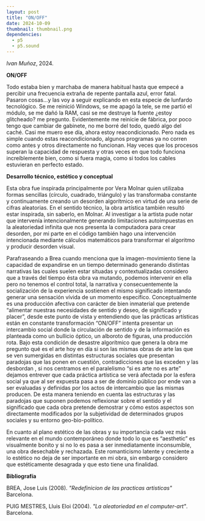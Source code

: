 ```yaml
---
layout: post
title: "ON/OFF"
date: 2024-10-09
thumbnail: thumbnail.png
dependencies:
  - p5
  - p5.sound
---
```


<div id="div-sketch">
  <script type="text/javascript" src="sketch.js"></script>
</div>

_Ivan Muñoz_, 2024.

**ON/OFF**

Todo estaba bien y marchaba de manera habitual hasta que empecé a percibir una frecuencia extraña de repente pantalla azul, error fatal.  
Pasaron cosas...y las voy a seguir explicando en esta especie de lunfardo tecnológico.
Se me reinició Windows, se me apagó la tele, se me partió el módulo, se me dañó la RAM, casi se me destruye la fuente ¿estoy glitcheado? me pregunto.
Evidentemente me reinicie de fábrica, por poco tengo que cambiar de gabinete, no me borré del todo, quedó algo del caché.
Casi me muero ese día, ahora estoy reacondicionado.
Pero nada es simple cuando estas reacondicionado, algunos programas ya no corren como antes y otros directamente no funcionan. Hay veces que los procesos superan la capacidad de respuesta y otras veces en que todo funciona increíblemente bien, como si fuera magia, como si todos los cables estuvieran en perfecto estado.



**Desarrollo técnico, estético y conceptual**

Esta obra fue inspirada principalmente por Vera Molnar quien utilizaba formas sencillas (círculo, cuadrado, triángulo)  y las transformaba constante y continuamente creando un desorden algorítmico en virtud de una serie de cifras aleatorias. En el sentido técnico, la obra artística también resultó estar inspirada, sin saberlo, en Molnar. Al investigar a la artista pude notar que intervenía intencionalmente generando limitaciones autoimpuestas en la aleatoriedad infinita que nos presenta la computadora para crear desorden, por mi parte en el código también hago una intervención intencionada mediante cálculos matemáticos para transformar el algoritmo y producir desorden visual. 

Parafraseando a Brea cuando menciona que la imagen-movimiento tiene la capacidad de expandirse en un tiempo determinado generando distintas narrativas las cuales suelen estar situadas y contextualizadas considero que a través del tiempo ésta obra va mutando, podemos intervenir en ella pero no tenemos el control total, la narrativa y consecuentemente la socialización de la experiencia sostienen el mismo significado intentando generar una sensación vívida de un momento específico. Conceptualmente es una producción afectiva con carácter de bien inmaterial que pretende “alimentar nuestras necesidades de sentido y deseo, de significado y placer”, desde este punto de vista y entendiendo que las prácticas artísticas están en constante transformación “ON/OFF” intenta presentar un intercambio social donde la circulación de sentido y de la información es planteada como un bullicio óptico, un alboroto de figuras, una producción rota. 
Bajo esta condición de desastre algorítmico que genera la obra me pregunto qué es el arte hoy en día si son las mismas obras de arte las que se ven sumergidas en distintas estructuras sociales que presentan paradojas que las ponen en cuestión, contradicciones que las exceden y las desbordan , si nos centramos en el paralelismo “si es arte no es arte” dejamos entrever que cada práctica artística se verá afectada por la esfera social ya que al ser expuesta pasa a ser de dominio público por ende van a ser evaluadas y definidas por los actos de intercambio que las mismas producen. De esta manera teniendo en cuenta las estructuras y las paradojas que suponen podemos reflexionar sobre el sentido y el significado que cada obra pretende demostrar y cómo estos aspectos son directamente modificados por la subjetividad de determinados grupos sociales y su entorno geo-bio-político.  

En cuanto al plano estético de las obras y su importancia cada vez más relevante en el mundo contemporáneo donde todo lo que es “aesthetic” es visualmente bonito y si no lo es pasa a ser inmediatamente inconsumible, una obra desechable y rechazada. Este romanticismo latente y creciente a lo estético no deja de ser importante en mi obra, sin embargo considero que estéticamente desagrada y que esto tiene una finalidad. 

**Bibliografía**

BREA, Jose Luis (2008). _"Redefinicion de las practicas artisticas"_ Barcelona.

PUIG MESTRES, Lluis Eloi (2004). _"La aleatoriedad en el computer-art"_. Barcelona.
